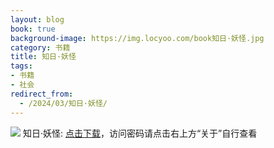```yaml
---
layout: blog
book: true
background-image: https://img.locyoo.com/book知日·妖怪.jpg
category: 书籍
title: 知日·妖怪
tags:
- 书籍
- 社会
redirect_from:
  - /2024/03/知日·妖怪/
---
```

![](https://img.locyoo.com/book知日·妖怪.jpg)
知日·妖怪: <a name = "ref1" href="https://url18.ctfile.com/f/50983618-1063935878-d51f8e?p=3619">点击下载</a>，访问密码请点击右上方“关于”自行查看